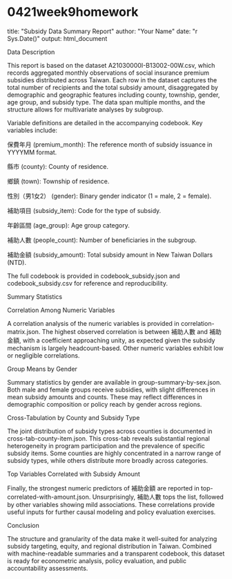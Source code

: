 # 0421week9homework
title: "Subsidy Data Summary Report"
author: "Your Name"
date: "r Sys.Date()"
output: html_document

Data Description

This report is based on the dataset A21030000I-B13002-00W.csv, which records aggregated monthly observations of social insurance premium subsidies distributed across Taiwan. Each row in the dataset captures the total number of recipients and the total subsidy amount, disaggregated by demographic and geographic features including county, township, gender, age group, and subsidy type. The data span multiple months, and the structure allows for multivariate analyses by subgroup.

Variable definitions are detailed in the accompanying codebook. Key variables include:

保費年月 (premium_month): The reference month of subsidy issuance in YYYYMM format.

縣市 (county): County of residence.

鄉鎮 (town): Township of residence.

性別（男1女2） (gender): Binary gender indicator (1 = male, 2 = female).

補助項目 (subsidy_item): Code for the type of subsidy.

年齡區間 (age_group): Age group category.

補助人數 (people_count): Number of beneficiaries in the subgroup.

補助金額 (subsidy_amount): Total subsidy amount in New Taiwan Dollars (NTD).

The full codebook is provided in codebook_subsidy.json and codebook_subsidy.csv for reference and reproducibility.

Summary Statistics

Correlation Among Numeric Variables

A correlation analysis of the numeric variables is provided in correlation-matrix.json. The highest observed correlation is between 補助人數 and 補助金額, with a coefficient approaching unity, as expected given the subsidy mechanism is largely headcount-based. Other numeric variables exhibit low or negligible correlations.

Group Means by Gender

Summary statistics by gender are available in group-summary-by-sex.json. Both male and female groups receive subsidies, with slight differences in mean subsidy amounts and counts. These may reflect differences in demographic composition or policy reach by gender across regions.

Cross-Tabulation by County and Subsidy Type

The joint distribution of subsidy types across counties is documented in cross-tab-county-item.json. This cross-tab reveals substantial regional heterogeneity in program participation and the prevalence of specific subsidy items. Some counties are highly concentrated in a narrow range of subsidy types, while others distribute more broadly across categories.

Top Variables Correlated with Subsidy Amount

Finally, the strongest numeric predictors of 補助金額 are reported in top-correlated-with-amount.json. Unsurprisingly, 補助人數 tops the list, followed by other variables showing mild associations. These correlations provide useful inputs for further causal modeling and policy evaluation exercises.

Conclusion

The structure and granularity of the data make it well-suited for analyzing subsidy targeting, equity, and regional distribution in Taiwan. Combined with machine-readable summaries and a transparent codebook, this dataset is ready for econometric analysis, policy evaluation, and public accountability assessments.

